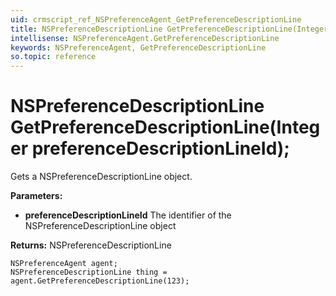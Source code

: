 ```yaml
---
uid: crmscript_ref_NSPreferenceAgent_GetPreferenceDescriptionLine
title: NSPreferenceDescriptionLine GetPreferenceDescriptionLine(Integer preferenceDescriptionLineId);
intellisense: NSPreferenceAgent.GetPreferenceDescriptionLine
keywords: NSPreferenceAgent, GetPreferenceDescriptionLine
so.topic: reference
---
```


# NSPreferenceDescriptionLine GetPreferenceDescriptionLine(Integer preferenceDescriptionLineId);

Gets a NSPreferenceDescriptionLine object.

**Parameters:**
 - **preferenceDescriptionLineId** The identifier of the NSPreferenceDescriptionLine object

**Returns:** NSPreferenceDescriptionLine

```crmscript
NSPreferenceAgent agent;
NSPreferenceDescriptionLine thing = agent.GetPreferenceDescriptionLine(123);
```

